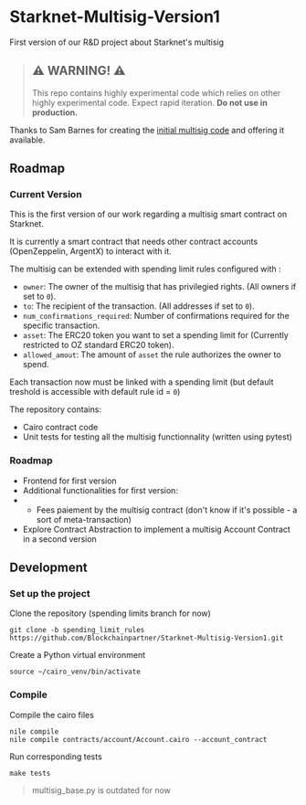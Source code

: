# Starknet-Multisig-Version1
First version of our R&amp;D project about Starknet's multisig

> ## ⚠️ WARNING! ⚠️
>
> This repo contains highly experimental code which relies on other highly experimental code.
> Expect rapid iteration.
> **Do not use in production.**

Thanks to Sam Barnes for creating the [initial multisig code](https://github.com/sambarnes/cairo-multisig) and offering it available.
## Roadmap
### Current Version
This is the first version of our work regarding a multisig smart contract on Starknet.

It is currently a smart contract that needs other contract accounts (OpenZeppelin, ArgentX) to interact with it.

The multisig can be extended with spending limit rules configured with :
*  `owner`: The owner of the multisig that has privilegied rights. (All owners if set to `0`).
*  `to`: The recipient of the transaction. (All addresses if set to `0`).
*  `num_confirmations_required`: Number of confirmations required for the specific transaction.
*  `asset`: The ERC20 token you want to set a spending limit for (Currently restricted to OZ standard ERC20 token).
*  `allowed_amout`: The amount of `asset` the rule authorizes the owner to spend. 

Each transaction now must be linked with a spending limit (but default treshold is accessible with default rule id = `0`)

The repository contains: 
* Cairo contract code
* Unit tests for testing all the multisig functionnality (written using pytest)

### Roadmap 
* Frontend for first version
* Additional functionalities for first version:
* * Fees paiement by the multisig contract (don't know if it's possible - a sort of meta-transaction)
* Explore Contract Abstraction to implement a multisig Account Contract in a second version

## Development 
### Set up the project 
Clone the repository (spending limits branch for now)
```
git clone -b spending_limit_rules https://github.com/Blockchainpartner/Starknet-Multisig-Version1.git
```

Create a Python virtual environment 
```
source ~/cairo_venv/bin/activate
```
### Compile
Compile the cairo files 
```
nile compile
nile compile contracts/account/Account.cairo --account_contract
```

Run corresponding tests 
```
make tests
```
> multisig_base.py is outdated for now 